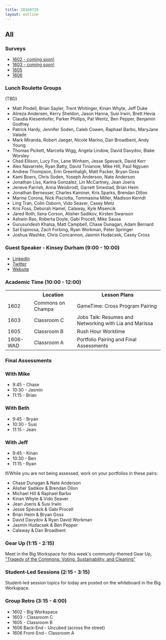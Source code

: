 ```yaml
---
title: 20160729
layout: outline
---
```


## All

### Surveys

* [1602 - coming soon!]()
* [1603 - coming soon!]()
* [1605](https://docs.google.com/forms/d/e/1FAIpQLSd9dimltJ_DXdrmkuQxxUqEoePaCK2kEl3oJPX7WYxwF4lw5g/viewform)
* [1606](https://goo.gl/forms/3HBsEQIM8J8i0mSj1)

### Lunch Roulette Groups
(TBD)
* Matt Pindell, Brian Sayler, Trent Whitinger, Kinan Whyte, Jeff Duke
* Alireza Andersen, Kerry Sheldon, Jason Hanna, Susi Irwin, Brett Hevia
* Claudia Kiesenhofer, Parker Phillips, Pat Wentz, Ben Pepper, Benjamin Godfrey
* Patrick Hardy, Jennifer Soden, Caleb Cowen, Raphael Barbo, MaryJane Valade
* Mark Miranda, Robert Jaeger, Nicole Marino, Dan Broadbent, Andy Young
* Thomas Pickett, Marcella Wigg, Angela Lindow, David Davydov, Blake Worsley
* Chad Ellison, Lucy Fox, Lane Winham, Jesse Spevack, David Kerr
* Alex Navarrete, Ryan Batty, David Tinianow, Mike Hill, Paul Ngyuen
* Andrew Thompson, Erin Greenhalgh, Matt Packer, Bryan Goss
* Kami Boers, Chris Soden, Yoseph Anderson, Nate Anderson
* Jonathan Liss, Karina Gonzalez, Lin McCartney, Jean Joeris
* Jeneve Parrish, Anna Weisbrodt, Garrett Smestad, Brian Heim
* Jonathan Bernesser, Charles Kaminer, Kris Sparks, Brendan Dillon
* Marina Corona, Nick Pisciotta, Tommasina Miller, Madison Kerndt
* Ling Tran, Colin Osborn, Vido Seaver, Casey Metz
* Kris Foss, Deborah Hamel, Calaway, Kyle Misencik
* Jared Roth, Ilana Corson, Alisher Sadikov, Kirsten Swanson
* Ashwin Rao, Roberta Doyle, Gabi Procell, Mike Sausa
* Gurusundesh Khalsa, Matt Campbell, Chase Dunagan, Adam Bernard
* Sal Espinosa, Zach Forbing, Ryan Workman, Peter Springer
* Joshua Washke, Chris Concannon, Jasmin Hudacsek, Casey Cross

### Guest Speaker - Kinsey Durham (9:00 - 10:00)
* [LinkedIn](https://www.linkedin.com/in/kinseyanndurham)
* [Twitter](https://twitter.com/kinseyanndurham)
* [Website](http://kinseyanndurham.com/)

### Academic Time (10:00 - 12:00)

<table>
  <tbody>
    <tr>
      <th></th>
      <th>Location</th>
      <th>Lesson Plans</th>
    </tr>
    <tr>
      <td>1602</td>
      <td>Commons on Champa</td>
      <td>GameTime: Cross Program Pairing</td>
    </tr>
    <tr>
      <td>1603</td>
      <td>Classroom C</td>
      <td>Jobs Talk: Resumes and Networking with Lia and Marissa</td>
    </tr>
    <tr>
      <td>1605</td>
      <td>Classroom B</td>
      <td>Rush Hour Worktime</td>
    </tr>
    <tr>
      <td>1606-WAD</td>
      <td>Classroom A</td>
      <td>Portfolio Pairing and Final Assessments</td>
    </tr>
  </tbody>
</table>

### Final Assessments

### With Mike

* 9:45 -  Chase
* 10:30 - Jasmin
* 11:15 - Brian

### With Beth

* 9:45 - Bryan
* 10:30 - Susi
* 11:15 - Jean

### With Jeff

* 9:45 - Kinan
* 10:30 - Ben
* 11:15 - Ryan

If/While you are not being assessed, work on your portfolios in these pairs:

* Chase Dunagan & Nate Anderson
* Alisher Sadikov & Brendan Dilon
* Michael Hill & Raphael Barbo
* Kinan Whyte & Vido Seaver
* Jean Joeris & Susi Irwin
* Jesse Spevack & Gabi Procell
* Brian Heim & Bryan Goss
* David Davydov & Ryan David Workman
* Jasmin Hudacsek & Ben Pepper
* Calaway & Dan Broadbent

### Gear Up (1:15 - 2:15)
Meet in the Big Workspace for this week's community-themed Gear Up, ["Tragedy of the Commons: Voting, Sustainability, and Cleaning"](https://github.com/turingschool/gear-up/blob/master/tragedy_of_the_commons.markdown)

### Student-Led Sessions (2:15 - 3:15)
Student-led session topics for today are posted on the whiteboard in the Big Workspace.

### Group Retro (3:15 - 4:00)
* 1602 - Big Workspace
* 1603 - Classroom C
* 1605 - Classroom B
* 1606 Back-End - Uncubed (across the street)
* 1606 Front-End - Classroom A
